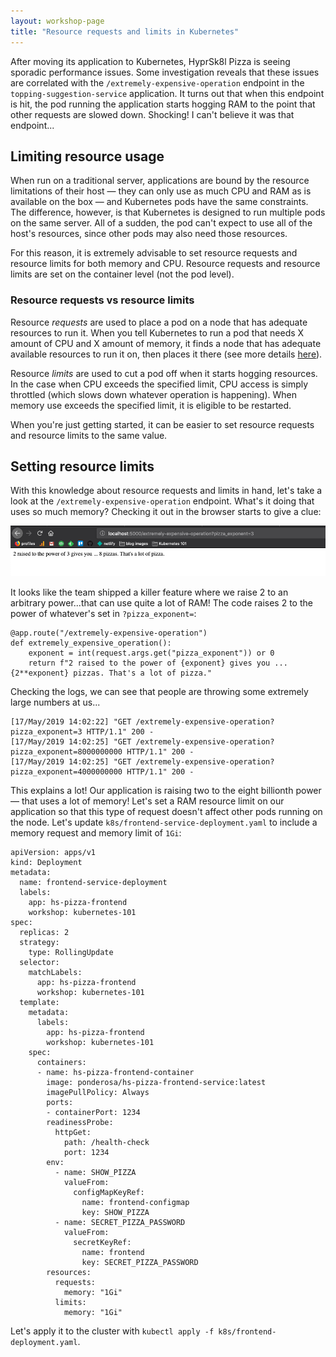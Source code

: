 ```yaml
---
layout: workshop-page
title: "Resource requests and limits in Kubernetes"
---
```


After moving its application to Kubernetes, HyprSk8l Pizza is seeing sporadic performance issues. Some investigation reveals that these issues are correlated with the `/extremely-expensive-operation` endpoint in the `topping-suggestion-service` application. It turns out that when this endpoint is hit, the pod running the application starts hogging RAM to the point that other requests are slowed down. Shocking! I can't believe it was that endpoint...

## Limiting resource usage

When run on a traditional server, applications are bound by the resource limitations of their host — they can only use as much CPU and RAM as is available on the box — and Kubernetes pods have the same constraints. The difference, however, is that Kubernetes is designed to run multiple pods on the same server. All of a sudden, the pod can't expect to use all of the host's resources, since other pods may also need those resources.

For this reason, it is extremely advisable to set resource requests and resource limits for both memory and CPU. Resource requests and resource limits are set on the container level (not the pod level).

### Resource requests vs resource limits

Resource _requests_ are used to place a pod on a node that has adequate resources to run it. When you tell Kubernetes to run a pod that needs X amount of CPU and X amount of memory, it finds a node that has adequate available resources to run it on, then places it there (see more details [here](https://kubernetes.io/docs/concepts/configuration/manage-compute-resources-container/#how-pods-with-resource-requests-are-scheduled)).

Resource _limits_ are used to cut a pod off when it starts hogging resources. In the case when CPU exceeds the specified limit, CPU access is simply throttled (which slows down whatever operation is happening). When memory use exceeds the specified limit, it is eligible to be restarted.

When you're just getting started, it can be easier to set resource requests and resource limits to the same value.

## Setting resource limits

With this knowledge about resource requests and limits in hand, let's take a look at the `/extremely-expensive-operation` endpoint. What's it doing that uses so much memory? Checking it out in the browser starts to give a clue:

![extremely expensive endpoint: 2 raised to an arbitrary power](./extremely-expensive-endpoint.png)

It looks like the team shipped a killer feature where we raise 2 to an arbitrary power...that can use quite a lot of RAM! The code raises 2 to the power of whatever's set in `?pizza_exponent=`:

```
@app.route("/extremely-expensive-operation")
def extremely_expensive_operation():
    exponent = int(request.args.get("pizza_exponent")) or 0
    return f"2 raised to the power of {exponent} gives you ... {2**exponent} pizzas. That's a lot of pizza."
``` 

Checking the logs, we can see that people are throwing some extremely large numbers at us...

```
[17/May/2019 14:02:22] "GET /extremely-expensive-operation?pizza_exponent=3 HTTP/1.1" 200 -
[17/May/2019 14:02:25] "GET /extremely-expensive-operation?pizza_exponent=8000000000 HTTP/1.1" 200 -
[17/May/2019 14:02:25] "GET /extremely-expensive-operation?pizza_exponent=4000000000 HTTP/1.1" 200 -
```

This explains a lot! Our application is raising two to the eight billionth power — that uses a lot of memory! Let's set a RAM resource limit on our application so that this type of request doesn't affect other pods running on the node. Let's update `k8s/frontend-service-deployment.yaml` to include a memory request and memory limit of `1Gi`:

```
apiVersion: apps/v1
kind: Deployment
metadata:
  name: frontend-service-deployment
  labels:
    app: hs-pizza-frontend
    workshop: kubernetes-101
spec:
  replicas: 2
  strategy:
    type: RollingUpdate
  selector:
    matchLabels:
      app: hs-pizza-frontend
      workshop: kubernetes-101
  template:
    metadata:
      labels:
        app: hs-pizza-frontend
        workshop: kubernetes-101
    spec:
      containers:
      - name: hs-pizza-frontend-container
        image: ponderosa/hs-pizza-frontend-service:latest
        imagePullPolicy: Always
        ports:
        - containerPort: 1234
        readinessProbe:
          httpGet:
            path: /health-check
            port: 1234
        env:
          - name: SHOW_PIZZA
            valueFrom:
              configMapKeyRef:
                name: frontend-configmap
                key: SHOW_PIZZA
          - name: SECRET_PIZZA_PASSWORD
            valueFrom:
              secretKeyRef:
                name: frontend 
                key: SECRET_PIZZA_PASSWORD
        resources:
          requests:
            memory: "1Gi"
          limits:
            memory: "1Gi"
```

Let's apply it to the cluster with `kubectl apply -f k8s/frontend-deployment.yaml`.